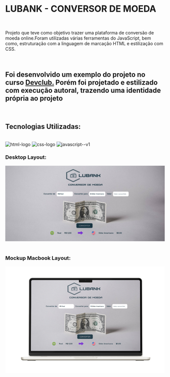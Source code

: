 <H1>LUBANK - CONVERSOR DE MOEDA</H1>
<br>
<p>Projeto que teve como objetivo trazer uma plataforma de conversão de moeda online.Foram utilizadas várias ferramentas do JavaScript, bem como, estruturação com a linguagem de marcação HTML e estilização com CSS.</p>
<br>
<h2>Foi desenvolvido um exemplo do projeto no curso <a href="https://rodolfomori.com.br/devclub">Devclub.</a> Porém foi projetado e estilizado com execução autoral, trazendo uma identidade própria ao projeto</h2>
<br>
<h2>Tecnologias Utilizadas:</h2>
<br>
  <img src="https://img.shields.io/badge/HTML-239120?style=for-the-badge&logo=html5&logoColor=white" alt="html-logo" />
  <img src="https://img.shields.io/badge/CSS3-1572B6?style=for-the-badge&logo=css3&logoColor=white" alt="css-logo" />
  <img src="https://img.shields.io/badge/javascript-%23323330.svg?style=for-the-badge&logo=javascript&logoColor=%23F7DF1E" alt="javascript--v1"/>
<br>
<h3>Desktop Layout:</h3>
<img src="https://github.com/LucasbdLima/conversor-de-moeda/blob/master/assets/layout-conversor.png?raw=true" alt="desktop-layout-project">
<br>
<br>
<h3>Mockup Macbook Layout:</h3>
<img src="https://github.com/LucasbdLima/conversor-de-moeda/blob/master/assets/Macbook%20Mockup.png?raw=true" alt="cellphone-layout-project">
